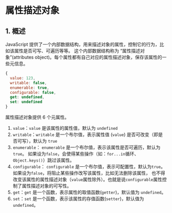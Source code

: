 # 属性描述对象

## 1. 概述

JavaScript 提供了一个内部数据结构，用来描述对象的属性，控制它的行为，比如该属性是否可写、可遍历等等。
这个内部数据结构称为 “属性描述对象”(attributes object)。每个属性都有自己对应的属性描述对象，保存该属性的一些元信息。

```js
{
  value: 123,
  writable: false,
  enumerable: true,
  configurable: false,
  get: undefined,
  set: undefined
}
```

属性描述对象提供 6 个元属性。

1. `value`：`value` 是该属性的属性值，默认为 `undefined`
2. `writable`：`writable` 是一个布尔值，表示属性值 (`value`) 是否可改变（即是否可写），默认为 `true`
3. `enumerable`：
   `enumerable` 是一个布尔值，表示该属性是否可遍历，默认为`true`。
   如果设为`false`，会使得某些操作（如：`for...in`循环、`Object.keys()`）跳过该属性。
4. `configurable`：
   `configurable` 是一个布尔值，表示可配置性，默认为`true`。如果设为`false`，将阻止某些操作改写该属性，比如无法删除该属性，
   也不得改变该属性的属性描述对象（`value`属性除外）。也就是说`configurable`属性控制了属性描述对象的可写性。
5. `get`：`get` 是一个函数，表示属性的取值函数(`getter`)，默认值为 `undefined`。
6. `set`：`set` 是一个函数，表示该属性的存值函数(`setter`)，默认值为 `undefined`。
